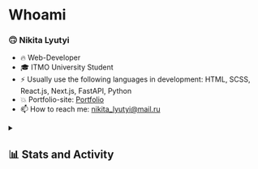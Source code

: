 # Whoami
### 🙃 Nikita Lyutyi
- 🔥 Web-Developer
- 🎓 ITMO University Student
- ⚡ Usually use the following languages in development: HTML, SCSS, React.js, Next.js, FastAPI, Python
- 💥 Portfolio-site: [Portfolio](https://smaf1.vercel.app/)
- 📫 How to reach me: nikita_lyutyi@mail.ru
  <br>
<details>
  <summary><h2>📊 Stats and Activity</h2></summary>
  <h3>🔥 Streak Stats</h3>
    <p>
        <img alt="SmaF1-dev's streak" src="https://github-readme-streak-stats-eight.vercel.app/?user=SmaF1-dev&theme=dark&hide_border=true&short_numbers=true"/>
    </p>

  <h3>💻 GitHub Profile Stats</h3>
    <a href="https://github.com/smaf1-dev">
      <img alt="SmaF1's GitHub stats" src="https://github-readme-stats.vercel.app/api?username=smaf1-dev&show_icons=true&theme=dark&rank_icon=github" height="180px" />
    </a>
    <a href="https://github.com/smaf1-dev">
      <img alt="SmaF1-dev's Top Languages" src="https://github-readme-stats.vercel.app/api/top-langs/?username=smaf1-dev&layout=compact&theme=dark" height="180px"/>
    </a>
</details>
